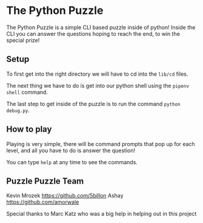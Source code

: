 # The Python Puzzle

The Python Puzzle is a simple CLI based puzzle inside of python! Inside the CLI you can answer the questions hoping to reach the end, to win the special prize!

## Setup

To first get into the right directory we will have to cd into the `lib/cd` files.

The next thing we have to do is get into our python shell using the `pipenv shell` command.

The last step to get inside of the puzzle is to run the command `python debug.py`.

## How to play

Playing is very simple, there will be command prompts that pop up for each level, and all you have to do is answer the question!

You can type `help` at any time to see the commands.

## Puzzle Puzzle Team

Kevin Mrozek https://github.com/5billon
Ashay https://github.com/amorwale

Special thanks to Marc Katz who was a big help in helping out in this project